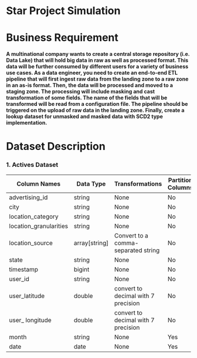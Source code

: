 # Star Project Simulation

# Business Requirement
<b>
 A multinational company wants to create a central storage repository (i.e. Data Lake) that will hold big data in raw as well as processed format. 
 This data will be further consumed by different users for a variety of business use cases. 
 As a data engineer, you need to create an end-to-end ETL pipeline that will first ingest raw data from the landing zone to a raw zone in an as-is format. 
 Then, the data will be processed and moved to a staging zone. The processing will include masking and cast transformation of some fields. 
 The name of the fields that will be transformed will be read from a configuration file. 
 The pipeline should be triggered on the upload of raw data in the landing zone. 
 Finally, create a lookup dataset for unmasked and masked data with SCD2 type implementation. </b>

# Dataset Description

### **1. Actives Dataset**
| Column Names | Data Type |Transformations | Partition Columns|
|--------------------------------------------------------------------------------------------------------------|--------------------------------------------------------------------------------------------------------------|--------------------------------------------------------------------------------------------------------------|-------------------------------------------------------------------------------------------------------------------------------------------------------------------|
|advertising_id| string | None|No|
|city |string|None|No|
|location_category |string|None|No|
|location_granularities|string|None|No|
|location_source |array[string]|Convert to a comma-separated string|No|
|state| string|None|No|
|timestamp|bigint|None|No|
|user_id |string|None|No|
|user_latitude| double|convert to decimal with 7 precision|No|
|user_ longitude|double|convert to decimal with 7 precision|No|
|month |string|None|Yes|
|date |date|None|Yes|
